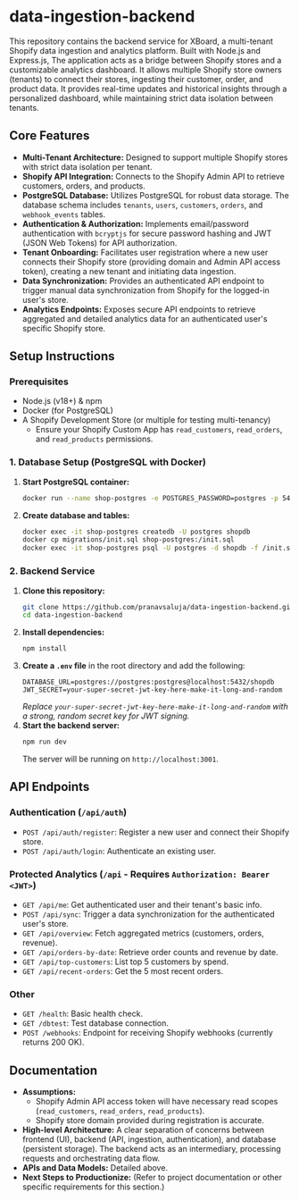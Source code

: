 # data-ingestion-backend

This repository contains the backend service for XBoard, a multi-tenant Shopify data ingestion and analytics platform. Built with Node.js and Express.js, The application acts as a bridge between Shopify stores and a customizable analytics dashboard. It allows multiple Shopify store owners (tenants) to connect their stores, ingesting their customer, order, and product data. It provides real-time updates and historical insights through a personalized dashboard, while maintaining strict data isolation between tenants.

## Core Features

*   **Multi-Tenant Architecture:** Designed to support multiple Shopify stores with strict data isolation per tenant.
*   **Shopify API Integration:** Connects to the Shopify Admin API to retrieve customers, orders, and products.
*   **PostgreSQL Database:** Utilizes PostgreSQL for robust data storage. The database schema includes `tenants`, `users`, `customers`, `orders`, and `webhook_events` tables.
*   **Authentication & Authorization:** Implements email/password authentication with `bcryptjs` for secure password hashing and JWT (JSON Web Tokens) for API authorization.
*   **Tenant Onboarding:** Facilitates user registration where a new user connects their Shopify store (providing domain and Admin API access token), creating a new tenant and initiating data ingestion.
*   **Data Synchronization:** Provides an authenticated API endpoint to trigger manual data synchronization from Shopify for the logged-in user's store.
*   **Analytics Endpoints:** Exposes secure API endpoints to retrieve aggregated and detailed analytics data for an authenticated user's specific Shopify store.

## Setup Instructions

### Prerequisites
*   Node.js (v18+) & npm
*   Docker (for PostgreSQL)
*   A Shopify Development Store (or multiple for testing multi-tenancy)
    *   Ensure your Shopify Custom App has `read_customers`, `read_orders`, and `read_products` permissions.

### 1. Database Setup (PostgreSQL with Docker)
1.  **Start PostgreSQL container:**
    ```bash
    docker run --name shop-postgres -e POSTGRES_PASSWORD=postgres -p 5432:5432 -d postgres
    ```
2.  **Create database and tables:**
    ```bash
    docker exec -it shop-postgres createdb -U postgres shopdb
    docker cp migrations/init.sql shop-postgres:/init.sql
    docker exec -it shop-postgres psql -U postgres -d shopdb -f /init.sql
    ```

### 2. Backend Service
1.  **Clone this repository:**
    ```bash
    git clone https://github.com/pranavsaluja/data-ingestion-backend.git
    cd data-ingestion-backend
    ```
2.  **Install dependencies:**
    ```bash
    npm install
    ```
3.  **Create a `.env` file** in the root directory and add the following:
    ```
    DATABASE_URL=postgres://postgres:postgres@localhost:5432/shopdb
    JWT_SECRET=your-super-secret-jwt-key-here-make-it-long-and-random
    ```
    *Replace `your-super-secret-jwt-key-here-make-it-long-and-random` with a strong, random secret key for JWT signing.*
4.  **Start the backend server:**
    ```bash
    npm run dev
    ```
    The server will be running on `http://localhost:3001`.

## API Endpoints

### Authentication (`/api/auth`)
*   `POST /api/auth/register`: Register a new user and connect their Shopify store.
*   `POST /api/auth/login`: Authenticate an existing user.

### Protected Analytics (`/api` - Requires `Authorization: Bearer <JWT>`)
*   `GET /api/me`: Get authenticated user and their tenant's basic info.
*   `POST /api/sync`: Trigger a data synchronization for the authenticated user's store.
*   `GET /api/overview`: Fetch aggregated metrics (customers, orders, revenue).
*   `GET /api/orders-by-date`: Retrieve order counts and revenue by date.
*   `GET /api/top-customers`: List top 5 customers by spend.
*   `GET /api/recent-orders`: Get the 5 most recent orders.

### Other
*   `GET /health`: Basic health check.
*   `GET /dbtest`: Test database connection.
*   `POST /webhooks`: Endpoint for receiving Shopify webhooks (currently returns 200 OK).

## Documentation
*   **Assumptions:**
    *   Shopify Admin API access token will have necessary read scopes (`read_customers`, `read_orders`, `read_products`).
    *   Shopify store domain provided during registration is accurate.
*   **High-level Architecture:** A clear separation of concerns between frontend (UI), backend (API, ingestion, authentication), and database (persistent storage). The backend acts as an intermediary, processing requests and orchestrating data flow.
*   **APIs and Data Models:** Detailed above.
*   **Next Steps to Productionize:** (Refer to project documentation or other specific requirements for this section.)
